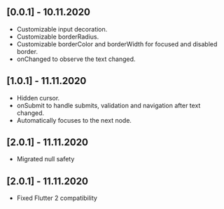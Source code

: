 ## [0.0.1] - 10.11.2020

* Customizable input decoration.
* Customizable borderRadius.
* Customizable borderColor and borderWidth for focused and disabled border.
* onChanged to observe the text changed.

## [1.0.1] - 11.11.2020

* Hidden cursor.
* onSubmit to handle submits, validation and navigation after text changed.
* Automatically focuses to the next node.

## [2.0.1] - 11.11.2020

* Migrated null safety

## [2.0.1] - 11.11.2020

* Fixed Flutter 2 compatibility